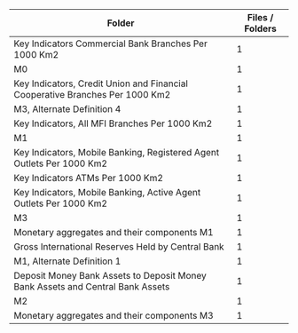 | Folder                                                                         |   Files / Folders |
|--------------------------------------------------------------------------------|-------------------|
| Key Indicators Commercial Bank Branches Per 1000 Km2                           |                 1 |
| M0                                                                             |                 1 |
| Key Indicators, Credit Union and Financial Cooperative Branches Per 1000 Km2   |                 1 |
| M3, Alternate Definition 4                                                     |                 1 |
| Key Indicators, All MFI Branches Per 1000 Km2                                  |                 1 |
| M1                                                                             |                 1 |
| Key Indicators, Mobile Banking, Registered Agent Outlets Per 1000 Km2          |                 1 |
| Key Indicators ATMs Per 1000 Km2                                               |                 1 |
| Key Indicators, Mobile Banking, Active Agent Outlets Per 1000 Km2              |                 1 |
| M3                                                                             |                 1 |
| Monetary aggregates and their components M1                                    |                 1 |
| Gross International Reserves Held by Central Bank                              |                 1 |
| M1, Alternate Definition 1                                                     |                 1 |
| Deposit Money Bank Assets to Deposit Money Bank Assets and Central Bank Assets |                 1 |
| M2                                                                             |                 1 |
| Monetary aggregates and their components M3                                    |                 1 |